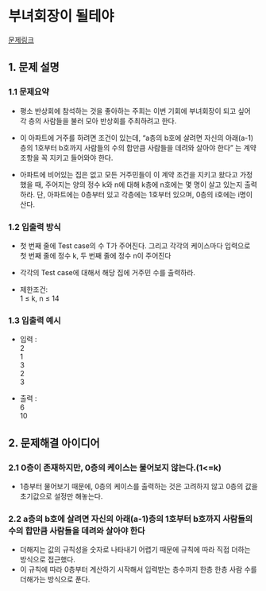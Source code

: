 # 부녀회장이 될테야
[문제링크](https://www.acmicpc.net/problem/2775)

## 1. 문제 설명

### 1.1 문제요약
- 평소 반상회에 참석하는 것을 좋아하는 주희는 이번 기회에 부녀회장이 되고 싶어 각 층의 사람들을 불러 모아 반상회를 주최하려고 한다.

- 이 아파트에 거주를 하려면 조건이 있는데, “a층의 b호에 살려면 자신의 아래(a-1)층의 1호부터 b호까지 사람들의 수의 합만큼 사람들을 데려와 살아야 한다” 는 계약 조항을 꼭 지키고 들어와야 한다.

- 아파트에 비어있는 집은 없고 모든 거주민들이 이 계약 조건을 지키고 왔다고 가정했을 때, 주어지는 양의 정수 k와 n에 대해 k층에 n호에는 몇 명이 살고 있는지 출력하라. 단, 아파트에는 0층부터 있고 각층에는 1호부터 있으며, 0층의 i호에는 i명이 산다.

### 1.2 입출력 방식 
- 첫 번째 줄에 Test case의 수 T가 주어진다. 그리고 각각의 케이스마다 입력으로 첫 번째 줄에 정수 k, 두 번째 줄에 정수 n이 주어진다

- 각각의 Test case에 대해서 해당 집에 거주민 수를 출력하라.
- 제한조건:<br>
1 ≤ k, n ≤ 14
### 1.3 입출력 예시
- 입력 :
<br>2<br>
1<br>
3<br>
2<br>
3

- 출력 : 
<br>6<br>
10

## 2. 문제해결 아이디어

### 2.1 0층이 존재하지만, 0층의 케이스는 물어보지 않는다.(1<=k)
- 1층부터 물어보기 때문에, 0층의 케이스를 출력하는 것은 고려하지 않고 0층의 값을 초기값으로 설정만 해놓는다.
### 2.2 a층의 b호에 살려면 자신의 아래(a-1)층의 1호부터 b호까지 사람들의 수의 합만큼 사람들을 데려와 살아야 한다
- 더해지는 값의 규칙성을 숫자로 나타내기 어렵기 때문에 규칙에 따라 직접 더하는 방식으로 접근했다.
- 이 규칙에 따라 0층부터 계산하기 시작해서 입력받는 층수까지 한층 한층 사람 수를 더해가는 방식으로 푼다.